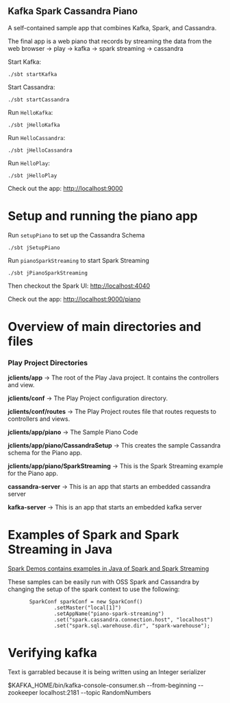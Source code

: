 Kafka Spark Cassandra Piano
-----------------------------

A self-contained sample app that combines Kafka, Spark, and Cassandra.  

The final app is a web piano that records by streaming the data from the web browser -> play -> kafka -> spark streaming -> cassandra

Start Kafka:

    ./sbt startKafka

Start Cassandra:

    ./sbt startCassandra

Run `HelloKafka`:

    ./sbt jHelloKafka

Run `HelloCassandra`:

    ./sbt jHelloCassandra

Run `HelloPlay`:

    ./sbt jHelloPlay

Check out the app: [http://localhost:9000](http://localhost:9000)

# Setup and running the piano app

Run `setupPiano` to set up the Cassandra Schema

    ./sbt jSetupPiano

Run `pianoSparkStreaming` to start Spark Streaming

    ./sbt jPianoSparkStreaming

Then checkout the Spark UI: [http://localhost:4040](http://localhost:4040)

Check out the app: [http://localhost:9000/piano](http://localhost:9000/piano)

# Overview of main directories and files

### Play Project Directories

**jclients/app**   ->   The root of the Play Java project.  It contains the controllers and view.
  
**jclients/conf**  ->   The Play Project configuration directory.
  
**jclients/conf/routes** ->  The Play Project routes file that routes requests to controllers and views. 

**jclients/app/piano**  -> The Sample Piano Code

**jclients/app/piano/CassandraSetup** -> This creates the sample Cassandra schema for the Piano app.

**jclients/app/piano/SparkStreaming** -> This is the Spark Streaming example for the Piano app.

**cassandra-server**  ->  This is an app that starts an embedded cassandra server 

**kafka-server**  ->  This is an app that starts an embedded kafka server

# Examples of Spark and Spark Streaming in Java

[Spark Demos contains examples in Java of Spark and Spark Streaming](https://github.com/retroryan/DataStaxSparkDemos)

These samples can be easily run with OSS Spark and Cassandra by changing the setup of the spark context to use the following:
 
 ```
        SparkConf sparkConf = new SparkConf()
                .setMaster("local[1]")
                .setAppName("piano-spark-streaming")
                .set("spark.cassandra.connection.host", "localhost")
                .set("spark.sql.warehouse.dir", "spark-warehouse");

```

# Verifying kafka

Text is garrabled because it is being written using an Integer serializer

$KAFKA_HOME/bin/kafka-console-consumer.sh --from-beginning --zookeeper localhost:2181 --topic RandomNumbers
